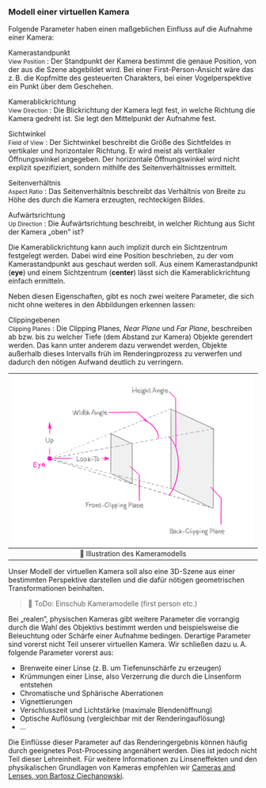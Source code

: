 
### Modell einer virtuellen Kamera

Folgende Parameter haben einen maßgeblichen Einfluss auf die Aufnahme einer Kamera:

Kamerastandpunkt<br><small class = 'text-muted'>View Position</small>
: Der Standpunkt der Kamera bestimmt die genaue Position, von der aus die Szene abgebildet wird. Bei einer First-Person-Ansicht wäre das z.&thinsp;B. die Kopfmitte des gesteuerten Charakters, bei einer Vogelperspektive ein Punkt über dem Geschehen.

Kamerablickrichtung<br><small class = 'text-muted'>View Direction</small>
: Die Blickrichtung der Kamera legt fest, in welche Richtung die Kamera gedreht ist. Sie legt den Mittelpunkt der Aufnahme fest.
          
Sichtwinkel<br><small class = 'text-muted'>Field of View</small>
: Der Sichtwinkel beschreibt die Größe des Sichtfeldes in vertikaler und horizontaler Richtung. Er wird meist als vertikaler Öffnungswinkel angegeben. Der horizontale Öffnungswinkel wird nicht explizit spezifiziert, sondern mithilfe des Seitenverhältnisses ermittelt.

Seitenverhältnis<br><small class = 'text-muted'>Aspect Ratio</small>
: Das Seitenverhältnis beschreibt das Verhältnis von Breite zu Höhe des durch die Kamera erzeugten, rechteckigen Bildes.

Aufwärtsrichtung<br><small class = 'text-muted'>Up Direction</small>
: Die Aufwärtsrichtung beschreibt, in welcher Richtung aus Sicht der Kamera  &bdquo;oben&rdquo; ist?

Die Kamerablickrichtung kann auch implizit durch ein Sichtzentrum festgelegt werden. Dabei wird eine Position beschrieben, zu der vom Kamerastandpunkt aus geschaut werden soll. Aus einem Kamerastandpunkt (**eye**) und einem Sichtzentrum (**center**) lässt sich die Kamerablickrichtung einfach ermitteln. 

Neben diesen Eigenschaften, gibt es noch zwei weitere Parameter, die sich nicht ohne weiteres in den Abbildungen erkennen lassen:


Clippingebenen<br><small class = 'text-muted'>Clipping Planes</small>
: Die Clipping Planes, *Near Plane* und *Far Plane*, beschreiben ab bzw. bis zu welcher Tiefe (dem Abstand zur Kamera) Objekte gerendert werden. Das kann unter anderem dazu verwendet werden, Objekte außerhalb dieses Intervalls früh im Renderingprozess zu verwerfen und dadurch den nötigen Aufwand deutlich zu verringern.


| ![camera-model](./cameramodel.PNG?as=webp) |
| :--------------: |
| :jigsaw: Illustration des Kameramodells|

Unser Modell der virtuellen Kamera soll also eine 3D-Szene aus einer bestimmten Perspektive darstellen und die dafür nötigen geometrischen Transformationen beinhalten.

> :jigsaw: ToDo: Einschub Kameramodelle (first person etc.) 

Bei &bdquo;realen&rdquo;, physischen Kameras gibt weitere Parameter die vorrangig durch die Wahl des Objektivs bestimmt werden und beispielsweise die Beleuchtung oder Schärfe einer Aufnahme bedingen. Derartige Parameter sind vorerst nicht Teil unserer virtuellen Kamera. Wir schließen dazu u.&thinsp;A. folgende Parameter vorerst aus:

- Brenweite einer Linse (z.&thinsp;B. um Tiefenunschärfe zu erzeugen)
- Krümmungen einer Linse, also Verzerrung die durch die Linsenform entstehen
- Chromatische und Sphärische Aberrationen
- Vignettierungen
- Verschlusszeit und Lichtstärke (maximale Blendenöffnung)
- Optische Auflösung (vergleichbar mit der Renderingauflösung)
- ...

Die Einflüsse dieser Parameter auf das Renderingergebnis können häufig durch geeignetes Post-Processing angenähert werden. Dies ist jedoch nicht Teil dieser Lehreinheit. Für weitere Informationen zu Linseneffekten und den physikalischen Grundlagen von Kameras empfehlen wir [Cameras and Lenses, von Bartosz Ciechanowski](https://ciechanow.ski/cameras-and-lenses/).
